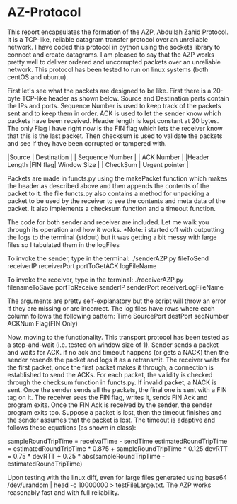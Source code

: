 # AZ-Protocol

This report encapsulates the formation of the AZP, Abdullah Zahid Protocol. It is a TCP-like, reliable datagram transfer protocol over an unreliable network. I have coded this protocol in python using the sockets library to connect and create datagrams. I am pleased to say that the AZP works pretty well to deliver ordered and uncorrupted packets over an unreliable network. This protocol has been tested to run on linux systems (both centOS and ubuntu).

First let's see what the packets are designed to be like. First there is a 20-byte TCP-like header as shown below. Source and Destination parts contain the IPs and ports. Sequence Number is used to keep track of the packets sent and to keep them in order. ACK is used to let the sender know which packets have been received. Header length is kept constant at 20 bytes. The only Flag I have right now is the FIN flag which lets the receiver know that this is the last packet. Then checksum is used to validate the packets and see if they have been corrupted or tampered with.


|Source           | Destination       |
|       Sequence Number               |
|       ACK Number                    |
|Header Length |FIN flag| Window Size |
| CheckSum     | Urgent pointer       |


Packets are made in functs.py using the makePacket function which makes the header as described above and then appends the contents of the packet to it. the file functs.py also contains a method for unpacking a packet to be used by the receiver to see the contents and meta data of the packet. It also implements a checksum function and a timeout function. 

The code for both sender and receiver are included. Let me walk you through its operation and how it works. 
*Note: i started off with outputting the logs to the terminal (stdout) but it was getting a bit messy with large files so I tabulated them in the logFiles

To invoke the sender, type in the terminal:
./senderAZP.py  fileToSend  receiverIP receiverPort portToGetACK logFileName

To invoke the receiver, type in the terminal:
./receiverAZP.py filenameToSave portToReceive senderIP senderPort receiverLogFileName

The arguments are pretty self-explanatory but the script will throw an error if they are missing or are incorrect.
The log files have rows where each column follows the following pattern:
	Time	SourcePort	 destPort	seqNumber    ACKNum    Flag(FIN Only)

Now, moving to the functionality. This transport protocol has been tested as a stop-and-wait (i.e. tested on window size of 1). Sender sends a packet and waits for ACK. if no ack and timeout happens (or gets a NACK) then the sender resends the packet and logs it as a retransmit.
The receiver waits for the first packet, once the first packet makes it through, a connection is established to send the ACKs. For each packet, the validity is checked through the checksum function in functs.py. If invalid packet, a NACK is sent. Once the sender sends all the packets, the final one is sent with a FIN tag on it. The receiver sees the FIN flag, writes it, sends FIN Ack and program exits. Once the FIN Ack is received by the sender, the sender program exits too. 
Suppose a packet is lost, then the timeout finishes and the sender assumes that the packet is lost. The timeout is adaptive and follows these equations (as shown in class):

sampleRoundTripTime = receivalTime - sendTime
estimatedRoundTripTime = estimatedRoundTripTime * 0.875 + sampleRoundTripTime * 0.125
devRTT = 0.75 * devRTT + 0.25 * abs(sampleRoundTripTime - estimatedRoundTripTime)

Upon testing with the linux diff, even for large files generated using base64 /dev/urandom | head -c 10000000 > testFileLarge.txt. The AZP works reasonably fast and with full reliability.
